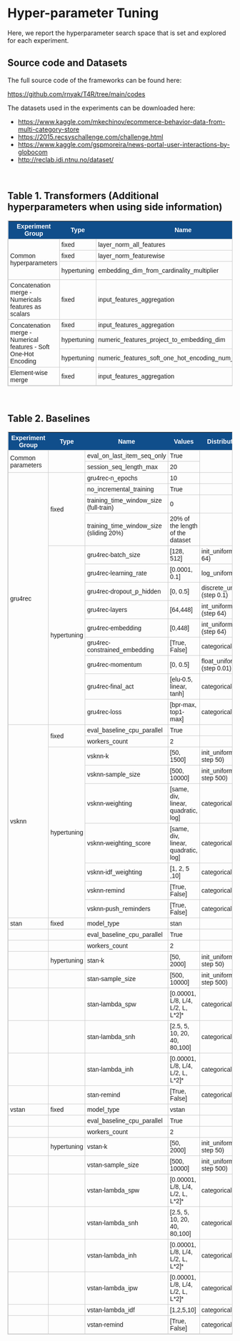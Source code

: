 #  Hyper-parameter Tuning

Here, we report the hyperparameter search space that is set and explored for each experiment. 

## Source code and Datasets

The full source code of the frameworks can be found here: 

https://github.com/rnyak/T4R/tree/main/codes

The datasets used in the experiments can be downloaded here: <br>

- https://www.kaggle.com/mkechinov/ecommerce-behavior-data-from-multi-category-store <br>
- https://2015.recsyschallenge.com/challenge.html <br>
- https://www.kaggle.com/gspmoreira/news-portal-user-interactions-by-globocom <br>
- http://reclab.idi.ntnu.no/dataset/


<!DOCTYPE html>
<html>
<body>
<br>
<h2>Table 1. Transformers (Additional hyperparameters when using side information)</h2>

<style type="text/css">
	table.hp-table {
		font-size: 14px;
		border: 1px solid #CCC; 
		font-family: Arial, Helvetica, sans-serif;
	} 
	.hp-table td {
		padding: 4px;
		margin: 3px;
		border: 1px solid #CCC;
	}
	.hp-table th {
		background-color: #104E8B; 
		color: #FFF;
		font-weight: bold;
    font-size: 14px;
	}
</style>
</head> 
<table class="hp-table">
<thead><tr class="table-firstrow"><th>Experiment Group </th><th>Type </th><th>Name</th><th>Values</th><th>Distribution</th></tr></thead><tbody>
 <tr><td rowspan=3>Common hyperparameters</td><td>fixed</td><td>layer_norm_all_features</td><td>FALSE</td><td>&nbsp;</td></tr>
 <tr><td>fixed</td><td>layer_norm_featurewise</td><td>TRUE</td><td>&nbsp;</td></tr>
 <tr><td>hypertuning</td><td>embedding_dim_from_cardinality_multiplier</td><td>[1.0, 10.0]</td><td>discrete_uniform (step 1.0)</td></tr>
 <tr><td>Concatenation merge - Numericals features as scalars</td><td>fixed</td><td>input_features_aggregation</td><td>concat</td><td>&nbsp;</td></tr>
 <tr><td rowspan=3>Concatenation merge - Numerical features - Soft One-Hot Encoding</td><td>fixed</td><td>input_features_aggregation</td><td>concat</td><td>&nbsp;</td></tr>
 <tr><td>hypertuning</td><td>numeric_features_project_to_embedding_dim</td><td>[5, 55]</td><td>discrete_uniform (step 10)</td></tr>
 <tr><td>hypertuning</td><td>numeric_features_soft_one_hot_encoding_num_embeddings</td><td>[5, 55]</td><td>discrete_uniform (step 10)</td></tr>
 <tr><td>Element-wise merge</td><td>fixed</td><td>input_features_aggregation</td><td>elementwise_sum_multiply_item_embedding</td><td></td></tr>
</tbody></table>
<br>
<h2>Table 2. Baselines</h2>

<style type="text/css">
	table.hp-table {
		font-size: 14px;
		border: 1px solid #CCC; 
		font-family: Arial, Helvetica, sans-serif;
	} 
	.hp-table td {
		padding: 4px;
		margin: 3px;
		border: 1px solid #CCC;
	}
	.hp-table th {
		background-color: #104E8B; 
		color: #FFF;
		font-weight: bold;
    font-size: 14px;
	}
</style>
<table class="hp-table">
<thead><tr class="table-firstrow"><th>Experiment Group </th><th>Type </th><th>Name</th><th>Values</th><th>Distribution</th></tr></thead><tbody>
 <tr><td rowspan=2>Common parameters </td><td rowspan=2>&nbsp;</td><td>eval_on_last_item_seq_only</td><td>True</td><td rowspan=2>&nbsp;</td></tr>
 <tr><td>session_seq_length_max</td><td>20</td></tr>
 <tr><td rowspan=13>gru4rec</td><td rowspan=4>fixed</td><td>gru4rec-n_epochs</td><td>10</td><td>&nbsp;</td></tr>
 <tr><td>no_incremental_training</td><td>True </td><td>&nbsp;</td></tr>
 <tr><td>training_time_window_size (full-train)</td><td>0</td><td>&nbsp;</td></tr>
 <tr><td>training_time_window_size (sliding 20%)</td><td>20% of the length of the dataset </td><td>&nbsp;</td></tr>
 <tr><td rowspan=9>hypertuning</td><td>gru4rec-batch_size</td><td>[128, 512]</td><td>init_uniform(step 64)</td></tr>
 <tr><td>gru4rec-learning_rate</td><td>[0.0001, 0.1]</td><td>log_uniform</td></tr>
 <tr><td>gru4rec-dropout_p_hidden</td><td>[0, 0.5]</td><td>discrete_uniform (step 0.1)</td></tr>
 <tr><td>gru4rec-layers</td><td>[64,448]</td><td>int_uniform (step 64)</td></tr>
 <tr><td>gru4rec-embedding</td><td>[0,448]</td><td>int_uniform (step 64)</td></tr>
 <tr><td>gru4rec-constrained_embedding</td><td>[True, False]</td><td>categorical</td></tr>
 <tr><td>gru4rec-momentum</td><td>[0, 0.5]</td><td>float_uniform (step 0.01)</td></tr>
 <tr><td>gru4rec-final_act</td><td>[elu-0.5, linear, tanh]</td><td>categorical</td></tr>
 <tr><td>gru4rec-loss</td><td>[bpr-max, top1-max]</td><td>categorical</td></tr>
 <tr><td rowspan=9>vsknn</td><td rowspan=2>fixed</td><td>eval_baseline_cpu_parallel</td><td>True</td><td>&nbsp;</td></tr>
 <tr><td> workers_count</td><td>2</td><td>&nbsp;</td></tr>
 <tr><td rowspan=7>hypertuning </td><td>vsknn-k</td><td>[50, 1500]</td><td>init_uniform( step 50) </td></tr>
 <tr><td>vsknn-sample_size </td><td>[500, 10000]</td><td>init_uniform( step 500) </td></tr>
 <tr><td>vsknn-weighting</td><td>[same, div, linear, quadratic, log]</td><td>categorical</td></tr>
 <tr><td>vsknn-weighting_score</td><td>[same, div, linear, quadratic, log]</td><td>categorical</td></tr>
 <tr><td>vsknn-idf_weighting</td><td>[1, 2, 5 ,10]</td><td>categorical</td></tr>
 <tr><td>vsknn-remind</td><td>[True, False]</td><td>categorical</td></tr>
 <tr><td>vsknn-push_reminders</td><td>[True, False]</td><td>categorical</td></tr>
 <tr><td>stan</td><td>fixed</td><td>model_type</td><td>stan</td><td>&nbsp;</td></tr>
 <tr><td>&nbsp;</td><td>&nbsp;</td><td>eval_baseline_cpu_parallel</td><td>True </td><td>&nbsp;</td></tr>
 <tr><td>&nbsp;</td><td>&nbsp;</td><td> workers_count</td><td>2</td><td>&nbsp;</td></tr>
 <tr><td>&nbsp;</td><td>hypertuning </td><td>stan-k</td><td>[50, 2000]</td><td>init_uniform( step 50) </td></tr>
 <tr><td>&nbsp;</td><td>&nbsp;</td><td>stan-sample_size </td><td>[500, 10000]</td><td>init_uniform( step 500) </td></tr>
 <tr><td>&nbsp;</td><td>&nbsp;</td><td>stan-lambda_spw </td><td>[0.00001, L/8, L/4, L/2, L, L*2]*</td><td>categorical</td></tr>
 <tr><td>&nbsp;</td><td>&nbsp;</td><td>stan-lambda_snh</td><td>[2.5, 5, 10, 20, 40, 80,100]</td><td>categorical</td></tr>
 <tr><td>&nbsp;</td><td>&nbsp;</td><td>stan-lambda_inh</td><td>[0.00001, L/8, L/4, L/2, L, L*2]*</td><td>categorical</td></tr>
 <tr><td>&nbsp;</td><td>&nbsp;</td><td>stan-remind</td><td>[True, False]</td><td>categorical</td></tr>
 <tr><td>vstan</td><td>fixed</td><td>model_type</td><td>vstan</td><td>&nbsp;</td></tr>
 <tr><td>&nbsp;</td><td>&nbsp;</td><td>eval_baseline_cpu_parallel</td><td>True </td><td>&nbsp;</td></tr>
 <tr><td>&nbsp;</td><td>&nbsp;</td><td> workers_count</td><td>2</td><td>&nbsp;</td></tr>
 <tr><td>&nbsp;</td><td>hypertuning </td><td>vstan-k</td><td>[50, 2000]</td><td>init_uniform( step 50) </td></tr>
 <tr><td>&nbsp;</td><td>&nbsp;</td><td>vstan-sample_size </td><td>[500, 10000]</td><td>init_uniform( step 500) </td></tr>
 <tr><td>&nbsp;</td><td>&nbsp;</td><td>vstan-lambda_spw </td><td>[0.00001, L/8, L/4, L/2, L, L*2]*</td><td>categorical</td></tr>
 <tr><td>&nbsp;</td><td>&nbsp;</td><td>vstan-lambda_snh</td><td>[2.5, 5, 10, 20, 40, 80,100]</td><td>categorical</td></tr>
 <tr><td>&nbsp;</td><td>&nbsp;</td><td>vstan-lambda_inh</td><td>[0.00001, L/8, L/4, L/2, L, L*2]*</td><td>categorical</td></tr>
 <tr><td>&nbsp;</td><td>&nbsp;</td><td>vstan-lambda_ipw</td><td>[0.00001, L/8, L/4, L/2, L, L*2]*</td><td>categorical</td></tr>
 <tr><td>&nbsp;</td><td>&nbsp;</td><td>vstan-lambda_idf</td><td>[1,2,5,10]</td><td>categorical</td></tr>
 <tr><td>&nbsp;</td><td>&nbsp;</td><td>vstan-remind</td><td>[True, False]</td><td>categorical</td></tr>
</tbody></table>
</body>
</html> <br>
